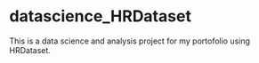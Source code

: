 # datascience_HRDataset
This is a data science and analysis project for my portofolio using HRDataset.
